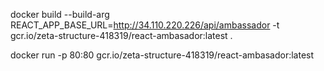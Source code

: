 docker build --build-arg REACT_APP_BASE_URL=http://34.110.220.226/api/ambassador -t gcr.io/zeta-structure-418319/react-ambasador:latest .

docker run -p 80:80 gcr.io/zeta-structure-418319/react-ambasador:latest
